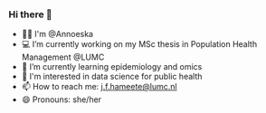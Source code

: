 ### Hi there 👋

- 👩‍💼 I'm @Annoeska 
- 💻 I’m currently working on my MSc thesis in Population Health Management @LUMC
- 🌱 I’m currently learning epidemiology and omics
- 🏥 I'm interested in data science for public health
- 📫 How to reach me: j.f.hameete@lumc.nl
- 😄 Pronouns: she/her


